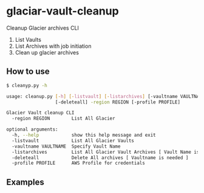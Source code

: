 # glaciar-vault-cleanup

Cleanup Glacier archives CLI

1. List Vaults
2. List Archives with job initiation
3. Clean up glacier archives

## How to use
```bash
$ cleanyp.py -h 

usage: cleanup.py [-h] [-listvault] [-listarchives] [-vaultname VAULTNAME]
                  [-deleteall] -region REGION [-profile PROFILE]

Glacier Vault cleanup CLI
  -region REGION        List All Glacier

optional arguments:
  -h, --help            show this help message and exit
  -listvault            List All Glacier Vaults
  -vaultname VAULTNAME  Specify Vault Name 
  -listarchives         List All Glacier Vault Archives [ Vault Name is needed ]
  -deleteall            Delete All archives [ Vaultname is needed ]
  -profile PROFILE      AWS Profile for credentials

```
## Examples
```bash


```